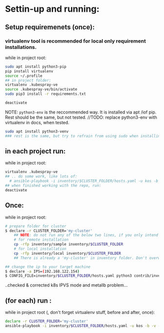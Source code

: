 # Settin-up and running:

## Setup requiremenets (once):
### virtualenv tool is recommended for local only requirement installations.
while in project root:
```bash
sudo apt install python3-pip
pip install virtualenv
source ~/.profile
## in project folder:
virtualenv .kubespray-ve
source .kubespray-ve/bin/activate
sudo pip3 install -r requirements.txt

deactivate
```
NOTE: `python3-env` is the reccommended way. It is installed via apt /iof pip. Rest should be the same, but not tested.
//TODO: replace python3-env with virtualenv in docs, when tested.

```bash
sudo apt install python3-venv
### rest is the same, but try to refrain from using sudo when installing stuff.
```

## in each project run:
while in project root:

```bash
virtualenv .kubespray-ve
## .. do some work, like lots of: 
  # ansible-playbook -i inventory/$CLUSTER_FOLDER/hosts.yaml -u kos -b -v --private-key=~/.ssh/id_rsa cluster.yml 2>&1 | tee ansible_run_01-out.tx
## when finished working with the repo, run:
deactivate
```

## Once:
while in project root:
```bash
# prepare folder for cluster
$ declare -r CLUSTER_FOLDER='my-cluster'
    ## NOTE: do not run any of the below two lines, if you only intend to work on 'my-cluster'.
    # for remote installation
    cp -rfp inventory/sample inventory/$CLUSTER_FOLDER
    # for local installation
    cp -rfp inventory/local inventory/$CLUSTER_FOLDER
    ## There is already a 'my-cluster' in inventory folder. Don't overwrite it!!!

## change the ip to your target machine
$ declare -a IPS=(192.168.122.154)
$ CONFIG_FILE=inventory/$CLUSTER_FOLDER/hosts.yaml python3 contrib/inventory_builder/inventory.py ${IPS[@]}
```

..checked & corrected k8s IPVS mode and metallb problem...

## (for each) run :
while in project root (, don't forget virtualenv stuff, before and after, once):
```bash
declare -r CLUSTER_FOLDER='my-cluster'
ansible-playbook -i inventory/$CLUSTER_FOLDER/hosts.yaml -u kos -b -v --private-key=~/.ssh/id_rsa cluster.yml 2>&1 | tee setup/ansible-run-01.log
```
